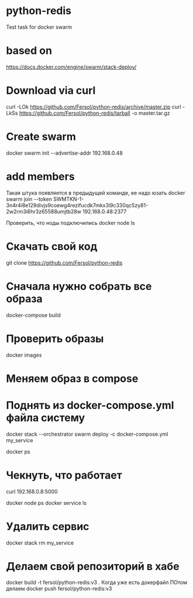 # python-redis
Test task for docker swarm

# based on
https://docs.docker.com/engine/swarm/stack-deploy/

# Download via curl
curl -LOk https://github.com/Fersol/python-redis/archive/master.zip
curl -LkSs https://github.com/Fersol/python-redis/tarball -o master.tar.gz

# Create swarm
docker swarm init  --advertise-addr 192.168.0.48

# add members
Такая штука появляется в предыдущей команде, ее надо юзать
docker swarm join --token SWMTKN-1-3n4r4i8e129divjs9coewg4rezifucdk7mkx3i9c330qc5zy81-2w2rm3i6hr3z65588umjtb28w 192.168.0.48:2377

Проверить, что ноды подключились
docker node ls

# Скачать свой код
git clone https://github.com/Fersol/python-redis

# Сначала нужно собрать все образа
docker-compose build

# Проверить образы
docker images

# Меняем образ в compose

# Поднять из docker-compose.yml файла систему
docker stack --orchestrator swarm deploy -c docker-compose.yml my_service

docker ps
# Чекнуть, что работает
curl 192.168.0.8:5000

docker node ps
docker service ls

# Удалить сервис 
docker stack rm my_service




# Делаем свой репозиторий в хабе
docker build -t fersol/python-redis:v3 .
Когда уже есть докерфайл
ПОтом делаем
docker push fersol/python-redis:v3